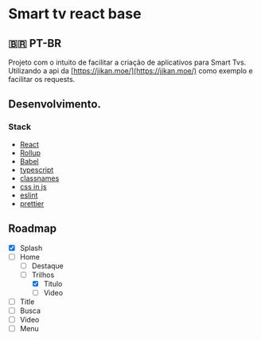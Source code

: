 # Smart tv react base

## 🇧🇷 PT-BR

Projeto com o intuito de facilitar a criação de aplicativos para Smart Tvs.
Utilizando a api da [https://jikan.moe/](https://jikan.moe/) como exemplo e facilitar os requests.

## Desenvolvimento.

### Stack

- [React](https://react.dev/)
- [Rollup](https://rollupjs.org/)
- [Babel](https://babeljs.io/)
- [typescript](https://www.typescriptlang.org/)
- [classnames](https://github.com/JedWatson/classnames)
- [css in js](https://cssinjs.org/react-jss/)
- [eslint](https://eslint.org/)
- [prettier](prettier.io)


## Roadmap
- [x] Splash
- [ ] Home
  - [ ] Destaque
  - [ ] Trilhos
    - [x] Titulo
    - [ ] Video
- [ ] Title
- [ ] Busca
- [ ] Video
- [ ] Menu
